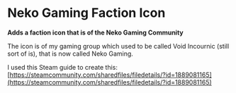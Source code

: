 # Neko Gaming Faction Icon
**Adds a faction icon that is of the Neko Gaming Community**

The icon is of my gaming group which used to be called Void Incournic (still sort of is), that is now called Neko Gaming.

I used this Steam guide to create this: [https://steamcommunity.com/sharedfiles/filedetails/?id=1889081165](https://steamcommunity.com/sharedfiles/filedetails/?id=1889081165)
